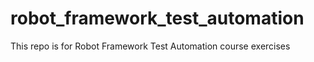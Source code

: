 # robot_framework_test_automation
This repo is for Robot Framework Test Automation course exercises 
